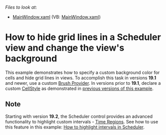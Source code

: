 <!-- default file list -->
*Files to look at*:

* [MainWindow.xaml](./CS/DXSample/MainWindow.xaml) (VB: [MainWindow.xaml](./VB/DXSample/MainWindow.xaml))
<!-- default file list end -->
# How to hide grid lines in a Scheduler view and change the view's background

This example demonstrates how to specify a custom background color for cells and hide grid lines in views. To accomplish this task in versions **19.1** and newer, use  a custom [Brush Provider](https://docs.devexpress.com/WPF/400994/controls-and-libraries/scheduler/appearance-customization?v=19.2#brush-provider). In versions prior to **19.1**, declare a custom [CellStyle](https://docs.devexpress.com/WPF/DevExpress.Xpf.Scheduling.DayViewBase.CellStyle) as demonstrated in [previous versions of this example](https://github.com/DevExpress-Examples/how-to-hide-grid-lines-in-a-scheduler-view-and-change-the-views-background-t569772/tree/17.2.3+).

## Note
Starting with version **19.2**, the Scheduler control provides an advanced functionality to highlight custom intervals - [Time Regions](https://docs.devexpress.com/WPF/401378/controls-and-libraries/scheduler/time-regions). See how to use this feature in this example: [How to highlight intervals in Scheduler](https://supportcenter.devexpress.com/ticket/details/t590114/how-to-color-time-cells-partially).

<br/>


